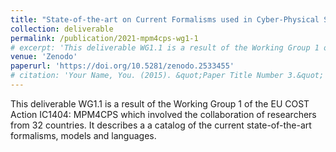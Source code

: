 ```yaml
---
title: "State-of-the-art on Current Formalisms used in Cyber-Physical Systems Development"
collection: deliverable
permalink: /publication/2021-mpm4cps-wg1-1
# excerpt: 'This deliverable WG1.1 is a result of the Working Group 1 of the EU COST Action IC1404: MPM4CPS which involved the collaboration of researchers from 32 countries. It describes a a catalog of the current state-of-the-art formalisms, models and languages which was made possible by the collaboration. '
venue: 'Zenodo'
paperurl: 'https://doi.org/10.5281/zenodo.2533455' 
# citation: 'Your Name, You. (2015). &quot;Paper Title Number 3.&quot; <i>Journal 1</i>. 1(3).'
---
```

This deliverable WG1.1 is a result of the Working Group 1 of the EU COST Action IC1404: MPM4CPS which involved the collaboration of researchers from 32 countries. It describes a a catalog of the current state-of-the-art formalisms, models and languages.
